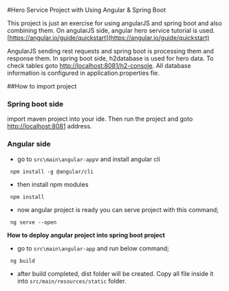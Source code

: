 #Hero Service Project with Using Angular & Spring Boot

This project is just an exercise for using angularJS and spring boot and also combining them.
On angularJS side, angular hero service tutorial is used. [https://angular.io/guide/quickstart](https://angular.io/guide/quickstart)

AngularJS sending rest requests and spring boot is processing them and response them. In spring boot side, h2database is used for hero data. To check tables goto [http://localhost:8081/h2-console](http://localhost:8081/h2-console).
All database information is configured in application.properties fie.

##How to import project
### Spring boot side
import maven project into your ide. Then run the project and goto [http://localhost:8081](http://localhost:8081) address.

### Angular side
  * go to `src\main\angular-app`v and install angular cli
  ```
   npm install -g @angular/cli
   ```
  * then install npm modules
  ```
   npm install
   ```
  * now angular project is ready you can serve project with this command;
  ```
   ng serve --open
  ```
  
**How to deploy angular project into spring boot project**
  * go to `src\main\angular-app` and run below command;
  ```
   ng build
   ```
  * after build completed, dist folder will be created. Copy all file inside it into `src/main/resources/static` folder.